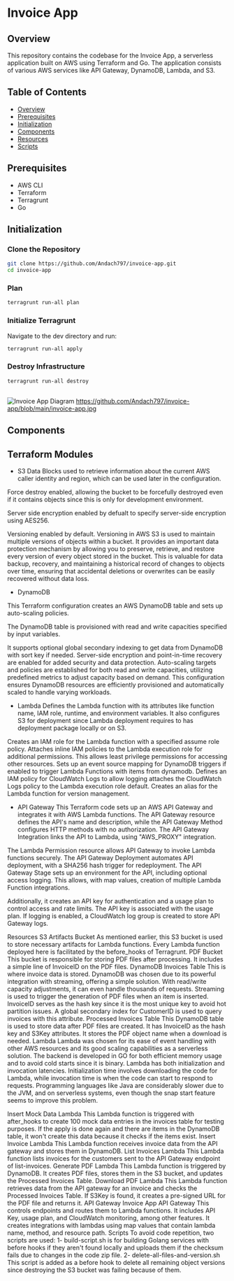 # Invoice App

## Overview
This repository contains the codebase for the Invoice App, a serverless application built on AWS using Terraform and Go. The application consists of various AWS services like API Gateway, DynamoDB, Lambda, and S3.

## Table of Contents
- [Overview](#overview)
- [Prerequisites](#prerequisites)
- [Initialization](#initialization)
- [Components](#components)
- [Resources](#resources)
- [Scripts](#scripts)

## Prerequisites
- AWS CLI
- Terraform
- Terragrunt
- Go

## Initialization

### Clone the Repository
```bash
git clone https://github.com/Andach797/invoice-app.git
cd invoice-app
````
### Plan
```bash
terragrunt run-all plan
````

### Initialize Terragrunt
Navigate to the dev directory and run:

```bash
terragrunt run-all apply
````

### Destroy Infrastructure
```bash
terragrunt run-all destroy
````
##
![Invoice App Diagram](URhttps://github.com/Andach797/invoice-app/blob/main/invoice-app.jpgL)
https://github.com/Andach797/invoice-app/blob/main/invoice-app.jpg
## Components
## Terraform Modules
- S3 
Data Blocks used to retrieve information about the current AWS caller identity and region, which can be used later in the configuration.

Force destroy enabled, allowing the bucket to be forcefully destroyed even if it contains objects since this is only for development environment.

Server side encryption enabled by defualt to specify server-side encryption using AES256.

Versioning enabled by default. Versioning in AWS S3 is used to maintain multiple versions of objects within a bucket. It provides an important data protection mechanism by allowing you to preserve, retrieve, and restore every version of every object stored in the bucket. This is valuable for data backup, recovery, and maintaining a historical record of changes to objects over time, ensuring that accidental deletions or overwrites can be easily recovered without data loss.

- DynamoDB

This Terraform configuration creates an AWS DynamoDB table and sets up auto-scaling policies. 

The DynamoDB table is provisioned with read and write capacities specified by input variables. 

It supports optional global secondary indexing to get data from DynamoDB with sort key if needed.
Server-side encryption and point-in-time recovery are enabled for added security and data protection. 
Auto-scaling targets and policies are established for both read and write capacities, utilizing predefined metrics to adjust capacity based on demand. This configuration ensures DynamoDB resources are efficiently provisioned and automatically scaled to handle varying workloads.
- Lambda
Defines the Lambda function with its attributes like function name, IAM role, runtime, and environment variables. It also configures S3 for deployment since Lambda deployment requires to has deployment package locally or on S3.

Creates an IAM role for the Lambda function with a specified assume role policy.
Attaches inline IAM policies to the Lambda execution role for additional permissions. This allows least privilege permissions for accessing other resources.
Sets up an event source mapping for DynamoDB triggers if enabled to trigger Lambda Functions with items from dynamodb.
Defines an IAM policy for CloudWatch Logs to allow logging attaches the CloudWatch Logs policy to the Lambda execution role default.
Creates an alias for the Lambda function for version management.
- API Gateway
This Terraform code sets up an AWS API Gateway and integrates it with AWS Lambda functions. The API Gateway resource defines the API's name and description, while the API Gateway Method configures HTTP methods with no authorization. The API Gateway Integration links the API to Lambda, using "AWS_PROXY" integration.

The Lambda Permission resource allows API Gateway to invoke Lambda functions securely. The API Gateway Deployment automates API deployment, with a SHA256 hash trigger for redeployment. The API Gateway Stage sets up an environment for the API, including optional access logging. This allows, with map values, creation of multiple Lambda Function integrations.

Additionally, it creates an API key for authentication and a usage plan to control access and rate limits. The API key is associated with the usage plan. If logging is enabled, a CloudWatch log group is created to store API Gateway logs.

Resources
S3
Artifacts Bucket
As mentioned earlier, this S3 bucket is used to store necessary artifacts for Lambda functions. Every Lambda function deployed here is facilitated by the before_hooks of Terragrunt.
PDF Bucket
This bucket is responsible for storing PDF files after processing. It includes a simple line of InvoiceID on the PDF files.
DynamoDB
Invoices Table
This is where invoice data is stored. DynamoDB was chosen due to its powerful integration with streaming, offering a simple solution. With read/write capacity adjustments, it can even handle thousands of requests. Streaming is used to trigger the generation of PDF files when an item is inserted. InvoiceID serves as the hash key since it is the most unique key to avoid hot partition issues. A global secondary index for CustomerID is used to query invoices with this attribute.
Processed Invoices Table
This DynamoDB table is used to store data after PDF files are created. It has InvoiceID as the hash key and S3Key attributes. It stores the PDF object name when a download is needed.
Lambda
Lambda was chosen for its ease of event handling with other AWS resources and its good scaling capabilities as a serverless solution. The backend is developed in GO for both efficient memory usage and to avoid cold starts since it is binary. Lambda has both initialization and invocation latencies. Initialization time involves downloading the code for Lambda, while invocation time is when the code can start to respond to requests. Programming languages like Java are considerably slower due to the JVM, and on serverless systems, even though the snap start feature seems to improve this problem.

Insert Mock Data Lambda
This Lambda function is triggered with after_hooks to create 100 mock data entries in the invoices table for testing purposes. If the apply is done again and there are items in the DynamoDB table, it won't create this data because it checks if the items exist.
Insert Invoice Lambda
This Lambda function receives invoice data from the API gateway and stores them in DynamoDB.
List Invoices Lambda
This Lambda function lists invoices for the customers sent to the API Gateway endpoint of list-invoices.
Generate PDF Lambda
This Lambda function is triggered by DynamoDB. It creates PDF files, stores them in the S3 bucket, and updates the Processed Invoices Table.
Download PDF Lambda
This Lambda function retrieves data from the API gateway for an invoice and checks the Processed Invoices Table. If S3Key is found, it creates a pre-signed URL for the PDF file and returns it.
API Gateway
Invoice App API Gateway
This controls endpoints and routes them to Lambda functions. It includes API Key, usage plan, and CloudWatch monitoring, among other features. It creates integrations with lambdas using map values that contain lambda name, method, and resource path.
Scripts
To avoid code repetition, two scripts are used:
1- build-script.sh is for building Golang services with before hooks if they aren't found locally and uploads them if the checksum fails due to changes in the code zip file.
2- delete-all-files-and-version.sh
This script is added as a before hook to delete all remaining object versions since destroying the S3 bucket was failing because of them.
